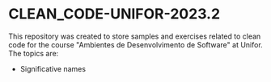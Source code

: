 # CLEAN_CODE-UNIFOR-2023.2

This repository was created to store samples and exercises related to clean code for the course "Ambientes de Desenvolvimento de Software" at Unifor.
The topics are:

- Significative names
